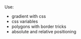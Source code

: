 Use:

- gradient with css
- css variables
- polygons with border tricks
- absolute and relative positioning
